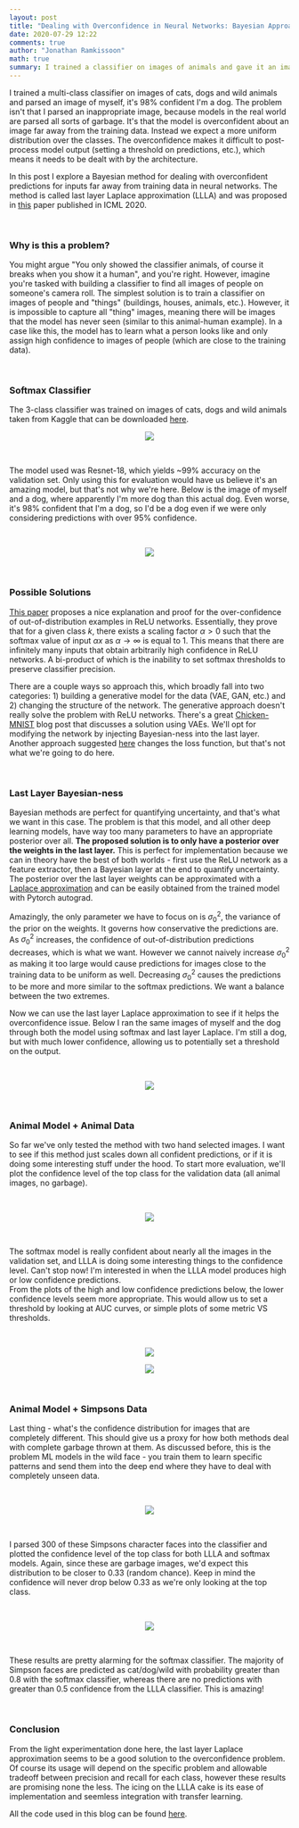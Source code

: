 ```yaml
---
layout: post
title: "Dealing with Overconfidence in Neural Networks: Bayesian Approach"
date: 2020-07-29 12:22
comments: true
author: "Jonathan Ramkissoon"
math: true
summary: I trained a classifier on images of animals and gave it an image of myself, it's 98% confident I'm a dog. This is an exploration of a possible Bayesian fix
---
```


I trained a multi-class classifier on images of cats, dogs and wild animals and parsed an image of myself, it's 98% confident I'm a dog. The problem isn't that I parsed an inappropriate image, because models in the real world are parsed all sorts of garbage. It's that the model is overconfident about an image far away from the training data. Instead we expect a more uniform distribution over the classes. The overconfidence makes it difficult to post-process model output (setting a threshold on predictions, etc.), which means it needs to be dealt with by the architecture.

In this post I explore a Bayesian method for dealing with overconfident predictions for inputs far away from training data in neural networks. The method is called last layer Laplace approximation (LLLA) and was proposed in [this](https://arxiv.org/abs/2002.10118) paper published in ICML 2020.

&nbsp;


### Why is this a problem?

You might argue "You only showed the classifier animals, of course it breaks when you show it a human", and you're right. However, imagine you're tasked with building a classifier to find all images of people on someone's camera roll. The simplest solution is to train a classifier on images of people and "things" (buildings, houses, animals, etc.). However, it is impossible to capture all "thing" images, meaning there will be images that the model has never seen (similar to this animal-human example). In a case like this, the model has to learn what a person looks like and only assign high confidence to images of people (which are close to the training data).

&nbsp;

### Softmax Classifier

The 3-class classifier was trained on images of cats, dogs and wild animals taken from Kaggle that can be downloaded [here](https://www.kaggle.com/andrewmvd/animal-faces?).


<p align="center">
  <img src="/assets/overconfident-NN-training-data.png">
</p>

&nbsp;

The model used was Resnet-18, which yields ~99% accuracy on the validation set. Only using this for evaluation would have us believe it's an amazing model, but that's not why we're here. Below is the image of myself and a dog, where apparently I'm more dog than this actual dog. Even worse, it's 98% confident that I'm a dog, so I'd be a dog even if we were only considering predictions with over 95% confidence.

&nbsp;

<p align="center">
  <img src="/assets/overconfident-NN-softmax-predictions.png">
</p>

&nbsp;


### Possible Solutions

[This paper](https://arxiv.org/pdf/1812.05720.pdf) proposes a nice explanation and proof for the over-confidence of out-of-distribution examples in ReLU networks. Essentially, they prove that for a given class $k$, there exists a scaling factor $\alpha > 0$ such that the softmax value of input $\alpha x$ as $\alpha \to \infty$ is equal to 1. This means that there are infinitely many inputs that obtain arbitrarily high confidence in ReLU networks. A bi-product of which is the inability to set softmax thresholds to preserve classifier precision.

There are a couple ways so approach this, which broadly fall into two categories: 1) building a generative model for the data (VAE, GAN, etc.) and 2) changing the structure of the network. The generative approach doesn't really solve the problem with ReLU networks. There's a great [Chicken-MNIST](https://emiliendupont.github.io/2018/03/14/mnist-chicken/) blog post that discusses a solution using VAEs. We'll opt for modifying the network by injecting Bayesian-ness into the last layer. Another approach suggested [here](https://arxiv.org/pdf/1812.05720.pdf) changes the loss function, but that's not what we're going to do here.

&nbsp;

### Last Layer Bayesian-ness

Bayesian methods are perfect for quantifying uncertainty, and that's what we want in this case. The problem is that this model, and all other deep learning models, have way too many parameters to have an appropriate posterior over all. **The proposed solution is to only have a posterior over the weights in the last layer.** This is perfect for implementation because we can in theory have the best of both worlds - first use the ReLU network as a feature extractor, then a Bayesian layer at the end to quantify uncertainty.  
The posterior over the last layer weights can be approximated with a [Laplace approximation](http://www2.stat.duke.edu/~st118/sta250/laplace.pdf) and can be easily obtained from the trained model with Pytorch autograd.

Amazingly, the only parameter we have to focus on is $\sigma^2_0$, the variance of the prior on the weights. It governs how conservative the predictions are. As $\sigma^2_0$ increases, the confidence of out-of-distribution predictions decreases, which is what we want. However we cannot naively increase $\sigma^2_0$ as making it too large would cause predictions for images close to the training data to be uniform as well. Decreasing $\sigma^2_0$ causes the predictions to be more and more similar to the softmax predictions. We want a balance between the two extremes.

Now we can use the last layer Laplace approximation to see if it helps the overconfidence issue. Below I ran the same images of myself and the dog through both the model using softmax and last layer Laplace. I'm still a dog, but with much lower confidence, allowing us to potentially set a threshold on the output.

&nbsp;

<p align="center">
  <img src="/assets/overconfident-NN-out-of-sample-predictions.png">
</p>

&nbsp;


### Animal Model + Animal Data

So far we've only tested the method with two hand selected images. I want to see if this method just scales down all confident predictions, or if it is doing some interesting stuff under the hood. To start more evaluation, we'll plot the confidence level of the top class for the validation data (all animal images, no garbage).

&nbsp;

<p align="center">
  <img src="/assets/overconfident-NN-top-class-prob-distribution.png">
</p>

&nbsp;

The softmax model is really confident about nearly all the images in the validation set, and LLLA is doing some interesting things to the confidence level. Can't stop now! I'm interested in when the LLLA model produces high or low confidence predictions.  
From the plots of the high and low confidence predictions below, the lower confidence levels seem more appropriate. This would allow us to set a threshold by looking at AUC curves, or simple plots of some metric VS thresholds.


&nbsp;
<p align="center">
  <img src="/assets/overconfident-NN-LLLA-high-conf.png">
</p>


<p align="center">
  <img src="/assets/overconfident-NN-LLLA-low-conf.png">
</p>
&nbsp;


### Animal Model + Simpsons Data

Last thing - what's the confidence distribution for images that are completely different. This should give us a proxy for how both methods deal with complete garbage thrown at them. As discussed before, this is the problem ML models in the wild face - you train them to learn specific patterns and send them into the deep end where they have to deal with completely unseen data.

&nbsp;
<p align="center">
  <img src="/assets/overconfident-NN-simpsons-data.png">
</p>
&nbsp;

I parsed 300 of these Simpsons character faces into the classifier and plotted the confidence level of the top class for both LLLA and softmax models. Again, since these are garbage images, we'd expect this distribution to be closer to 0.33 (random chance). Keep in mind the confidence will never drop below 0.33 as we're only looking at the top class.

&nbsp;

<p align="center">
  <img src="/assets/overconfident-NN-top-class-prob-out-out-distribution.png">
</p>

&nbsp;

These results are pretty alarming for the softmax classifier. The majority of Simpson faces are predicted as cat/dog/wild with probability greater than 0.8 with the softmax classifier, whereas there are no predictions with greater than 0.5 confidence from the LLLA classifier. This is amazing!  

&nbsp;

### Conclusion

From the light experimentation done here, the last layer Laplace approximation seems to be a good solution to the overconfidence problem. Of course its usage will depend on the specific problem and allowable tradeoff between precision and recall for each class, however these results are promising none the less. The icing on the LLLA cake is its ease of implementation and seemless integration with transfer learning.

All the code used in this blog can be found [here](https://www.kaggle.com/jramkiss/overconfident-neural-networks).




<!--

&nbsp;

### Adversarial Confidence Enhancing Training

> We assume that it is possible to characterize a distribution of data points pout on the input space for which we are sure that they do not belong to the true distribution $p_{in}$ resp. the set of the intersection of their supports has zero or close to zero probability mass.
An example of such an out-distribution $p_{out}$ would be the uniform distribution U(0, 1) on gray scale images or similar noise distributions. Suppose that the in-distribution consists of certain image classes like handwritten digits, then the probability mass of all images of handwritten digits under the $p_{out}$ is zero (if it is really a low-dimensional manifold) or close to zero.

The proposed solution is to adjust the loss function to enforce low confidence in the neighborhood of all out-of-distribution points. This way, we implicitly learn a distribution for each class, $p_{in}$ and an out-distribution, $p_{out}$.
The new loss function is below:

$$
\frac{1}{N} \sum^N_{i=1} L_{CE}(y_i, f(x_i)) + \lambda E[\max_{||u - z|| \le \epsilon} L_{p_{out}}(f, u)]
$$

Where $L_{CE}$ is the cross entropy loss (what we would use as the original loss function) and $L_{p_{out}}$ is the max log confidence over all classes.

$$
L_{p_{out}} = \max_{l = 1..K} \log(\frac{e^{f_l(x)}}{\sum^N_{i=1} e^{f_l(x)}})
$$

This loss function makes sense. Consider 2 inputs, $x_{music}$ and $x_{not\ music}$ that are both predicted as sheet music by the model, $f$. The loss at

-->
